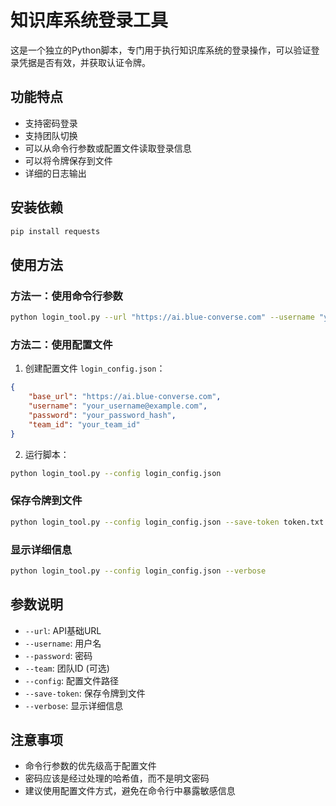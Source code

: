 # 知识库系统登录工具

这是一个独立的Python脚本，专门用于执行知识库系统的登录操作，可以验证登录凭据是否有效，并获取认证令牌。

## 功能特点

- 支持密码登录
- 支持团队切换
- 可以从命令行参数或配置文件读取登录信息
- 可以将令牌保存到文件
- 详细的日志输出

## 安装依赖

```bash
pip install requests
```

## 使用方法

### 方法一：使用命令行参数

```bash
python login_tool.py --url "https://ai.blue-converse.com" --username "your_username" --password "your_password" --team "your_team_id"
```

### 方法二：使用配置文件

1. 创建配置文件 `login_config.json`：

```json
{
    "base_url": "https://ai.blue-converse.com",
    "username": "your_username@example.com",
    "password": "your_password_hash",
    "team_id": "your_team_id"
}
```

2. 运行脚本：

```bash
python login_tool.py --config login_config.json
```

### 保存令牌到文件

```bash
python login_tool.py --config login_config.json --save-token token.txt
```

### 显示详细信息

```bash
python login_tool.py --config login_config.json --verbose
```

## 参数说明

- `--url`: API基础URL
- `--username`: 用户名
- `--password`: 密码
- `--team`: 团队ID (可选)
- `--config`: 配置文件路径
- `--save-token`: 保存令牌到文件
- `--verbose`: 显示详细信息

## 注意事项

- 命令行参数的优先级高于配置文件
- 密码应该是经过处理的哈希值，而不是明文密码
- 建议使用配置文件方式，避免在命令行中暴露敏感信息 